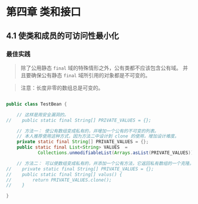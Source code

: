 # 第四章 类和接口

## 4.1 使类和成员的可访问性最小化

### 最佳实践

> 除了公用静态 `final` 域的特殊情形之外，公有类都不应该包含公有域。
> 并且要确保公有静态 `final` 域所引用的对象都是不可变的。

> 注意：长度非零的数组总是可变的。

```java

public class TestBean {

    // 这样是用安全漏洞的。
//    public static final String[] PRIVATE_VALUES = {};

    // 方法一： 使公有数组变成私有的，并增加一个公有的不可变的列表。
    // 本人推荐使用这种方式，因为方法二中设计到 clone 的使用，增加设计难度。
    private static final String[] PRIVATE_VALUES = {};
    public static final List<String> VALUES  =
            Collections.unmodifiableList(Arrays.asList(PRIVATE_VALUES));

    // 方法二： 可以使数组变成私有的，并添加一个公有方法，它返回私有数组的一个克隆。
//    private static final String[] PRIVATE_VALUES = {};
//    public static final String[] valus() {
//        return PRIVATE_VALUES.clone();
//    }

}

```